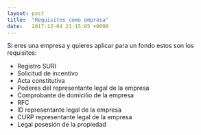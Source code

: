 ```yaml
---
layout: post
title:  "Requisitos como empresa"
date:   2017-12-04 21:15:05 +0000
---
```


<html>
<head>
</head>
<body>

<p>Si eres una empresa y quieres aplicar para un fondo estos son los requisitos:</p>
<ul>
  <li>Registro SURI</li>
  <li>Solicitud de incentivo</li>
  <li>Acta constitutiva</li>
  <li>Poderes del representante legal de la empresa</li>
  <li>Comprobante de domicilio de la empresa</li>
  <li>RFC </li> 
  <li>ID representante legal de la empresa</li>
  <li>CURP representante legal de la empresa</li>   
  <li>Legal posesión de la propiedad</li>   
</ul>
</body>
</html>